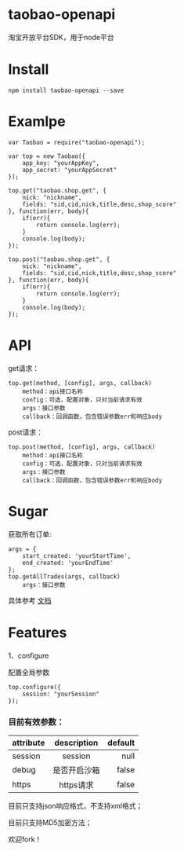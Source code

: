# taobao-openapi
淘宝开放平台SDK，用于node平台

# Install

    npm install taobao-openapi --save
    
# Examlpe

    var Taobao = require("taobao-openapi");
    
    var top = new Taobao({
        app_key: "yourAppKey",
        app_secret: "yourAppSecret"
    });
    
    top.get("taobao.shop.get", {
        nick: "nickname",
        fields: "sid,cid,nick,title,desc,shop_score"
    }, function(err, body){
        if(err){
            return console.log(err);
        }
        console.log(body);
    });
    
    top.post("taobao.shop.get", {
        nick: "nickname",
        fields: "sid,cid,nick,title,desc,shop_score"
    }, function(err, body){
        if(err){
            return console.log(err);
        }
        console.log(body);
    });

# API

get请求：

    top.get(method, [config], args, callback)
        method：api接口名称
        config：可选，配置对象，只对当前请求有效
        args：接口参数
        callback：回调函数，包含错误参数err和响应body

post请求：

    top.post(method, [config], args, callback)
        method：api接口名称
        config：可选，配置对象，只对当前请求有效
        args：接口参数
        callback：回调函数，包含错误参数err和响应body
    
# Sugar

获取所有订单:

    args = {
        start_created: 'yourStartTime',
        end_created: 'yourEndTime'
    };
    top.getAllTrades(args, callback)
        args：接口参数
        
具体参考 [文档](http://open.taobao.com/doc2/apiDetail.htm?spm=a219a.7629065.0.0.l9qqfv&apiId=46)

# Features

1、configure

配置全局参数
    
    top.configure({
        session: "yourSession"
    });
    
### 目前有效参数：

| attribute    | description   | default  |
| -------------|:-------------:| -----:   |
| session      | session       | null     |
| debug        | 是否开启沙箱    | false    |
| https        | https请求      | false    |

目前只支持json响应格式，不支持xml格式；

目前只支持MD5加密方法；

欢迎fork！
